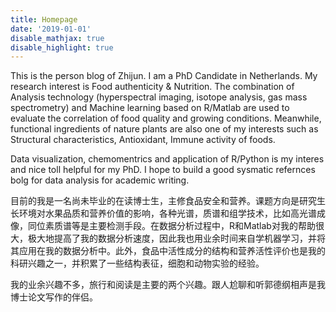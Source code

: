 ```yaml
---
title: Homepage
date: '2019-01-01'
disable_mathjax: true
disable_highlight: true
---
```


This is the person blog of Zhijun. I am a PhD Candidate in Netherlands. My research interest is Food authenticity & Nutrition. The combination of Analysis technology (hyperspectral imaging, isotope analysis, gas mass spectrometry) and Machine learning based on R/Matlab are used to evaluate the correlation of food quality and growing conditions. Meanwhile, functional ingredients of nature plants are also one of my interests such as Structural characteristics, Antioxidant, Immune activity of foods.

Data visualization, chemomentrics and application of R/Python is my interes and nice toll helpful for my PhD. I hope to build a good sysmatic refernces bolg for data analysis for academic writing.

目前的我是一名尚未毕业的在读博士生，主修食品安全和营养。课题方向是研究生长环境对水果品质和营养价值的影响，各种光谱，质谱和组学技术，比如高光谱成像，同位素质谱等是主要检测手段。在数据分析过程中，R和Matlab对我的帮助很大，极大地提高了我的数据分析速度，因此我也用业余时间来自学机器学习，并将其应用在我的数据分析中。此外，食品中活性成分的结构和营养活性评价也是我的科研兴趣之一，并积累了一些结构表征，细胞和动物实验的经验。

我的业余兴趣不多，旅行和阅读是主要的两个兴趣。跟人尬聊和听郭德纲相声是我博士论文写作的伴侣。
